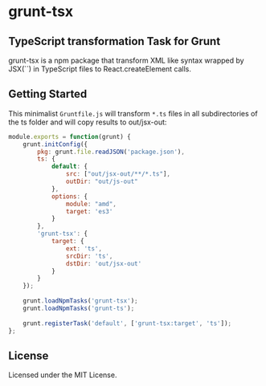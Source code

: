 # grunt-tsx

## TypeScript transformation Task for Grunt

grunt-tsx is a npm package that transform XML like syntax wrapped by JSX(``) in TypeScript files to React.createElement calls.

## Getting Started
This minimalist `Gruntfile.js` will transform `*.ts` files in all subdirectories of the ts folder and will copy results to out/jsx-out:

````javascript
module.exports = function(grunt) {
    grunt.initConfig({
        pkg: grunt.file.readJSON('package.json'),
        ts: {
            default: {
                src: ["out/jsx-out/**/*.ts"],
                outDir: "out/js-out"
            },
            options: {
                module: "amd",
                target: 'es3'
            }
        },
        'grunt-tsx': {
            target: {
                ext: 'ts',
                srcDir: 'ts',
                dstDir: 'out/jsx-out'
            }
        }
    });
    
    grunt.loadNpmTasks('grunt-tsx');
    grunt.loadNpmTasks('grunt-ts');
    
    grunt.registerTask('default', ['grunt-tsx:target', 'ts']);
};
````

## License

Licensed under the MIT License.
